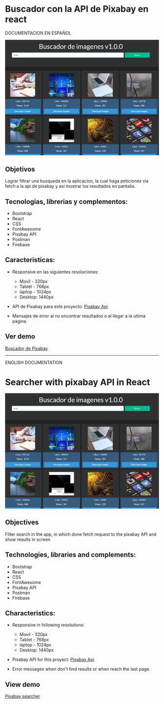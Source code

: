 # Buscador con la API de Pixabay en react

DOCUMENTACION EN ESPAÑOL

![imagen buscador de pixabay](/src/images/demo-buscador.jpg "imagen buscador de pixabay")

## Objetivos
Lograr filtrar una busqueda en la aplicacion, la cual haga peticiones via fetch a la api de pixabay y asi mostrar los resultados en pantalla.

## Tecnologias, librerias y complementos:
* Bootstrap
* React
* CSS
* FontAwesome
* Pixabay API
* Postman
* Firebase

## Caracteristicas:
* Responsive en las siguientes resoluciones:
  * Movil - 320px
  * Tablet - 768px
  * laptop - 1024px
  * Desktop: 1440px

* API de Pixabay para este proyecto: [Pixabay Api](https://pixabay.com/api/docs/)
* Mensajes de error al no encontrar resultados o al llegar a la ultima pagina.

## Ver demo
[Buscador de Pixabay](https://buscador-de-pixabay.firebaseapp.com/)


-----------------------------------
ENGLISH DOCUMENTATION

# Searcher with pixabay API in React

![image searcher pixabay](/src/images/demo-buscador.jpg "image searcher pixabay")

## Objectives
Filter search in the app, in which done fetch request to the pixabay API and show results in screen

## Technologies, libraries and complements:
* Bootstrap
* React
* CSS
* FontAwesome
* Pixabay API
* Postman
* Firebase

## Characteristics:
* Responsive in following resolutions:
  * Movil - 320px
  * Tablet - 768px
  * laptop - 1024px
  * Desktop: 1440px

* Pixabay API for this proyect: [Pixabay Api](https://pixabay.com/api/docs/)
* Error messages when don't find results or when reach the last page.

## View demo
[Pixabay searcher](https://buscador-de-pixabay.firebaseapp.com/)